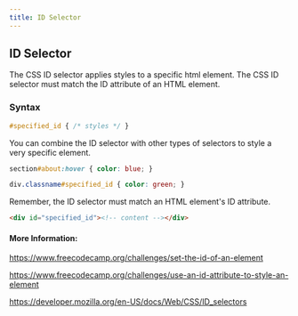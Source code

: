 ```yaml
---
title: ID Selector
---
```

## ID Selector
The CSS ID selector applies styles to a specific html element. The CSS ID selector must match the ID attribute of an HTML element.

### Syntax
```css
#specified_id { /* styles */ }
```
You can combine the ID selector with other types of selectors to style a very specific element.
```css
section#about:hover { color: blue; }

div.classname#specified_id { color: green; }
```


Remember, the ID selector must match an HTML element's ID attribute.
```html
<div id="specified_id"><!-- content --></div>
```

#### More Information:
<a href="https://www.freecodecamp.org/challenges/set-the-id-of-an-element" target="_blank">https://www.freecodecamp.org/challenges/set-the-id-of-an-element</a>

<a href="https://www.freecodecamp.org/challenges/use-an-id-attribute-to-style-an-element"  target="_blank">https://www.freecodecamp.org/challenges/use-an-id-attribute-to-style-an-element</a>

<a href="https://developer.mozilla.org/en-US/docs/Web/CSS/ID_selectors" target="_blank">https://developer.mozilla.org/en-US/docs/Web/CSS/ID_selectors</a>
